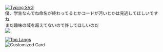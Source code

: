 [![Typing SVG](https://readme-typing-svg.demolab.com?font=Moon+Dance&size=60&pause=1000&color=008b8b&background=C1FCFF00&center=true&vCenter=true&multiline=true&random=true&width=500&height=115&lines=hello+world)](https://git.io/typing-svg)  
僕、学生なんでね命名が終わってるとかコードが汚いとかは見逃してほしいですね  
まだ趣味の域を超えてないので許してほしいのだ  
<img src="https://github-readme-stats-git-master-airopis-projects.vercel.app/api?username=hrmcngs&count_private=true&show_icons=true&locale=en&theme=dark&count_private=true&role=OWNER,ORGANIZATION_MEMBER,COLLABORATOR" />  
<!-- [![Anurag's GitHub stats](https://github-readme-stats.vercel.app/api?username=hrmcngs&show_icons=true&theme=dark&count_private=true
)](https://github.com/anuraghazra/github-readme-stats)  -->
[![Top Langs](https://github-readme-stats.vercel.app/api/top-langs/?username=hrmcngs&layout=compact&theme=dark&hide=c,assembly,&count_private=true&role=OWNER,ORGANIZATION_MEMBER,COLLABORATOR,qmake)](https://github.com/anuraghazra/github-readme-stats)  
![Customized Card](https://github-readme-stats.vercel.app/api/pin?username=drowse-lab\&repo=The-four-primitives-and-Weapons\&title_color=fff\&icon_color=f9f9f9\&text_color=9f9f9f\&bg_color=151515)  
